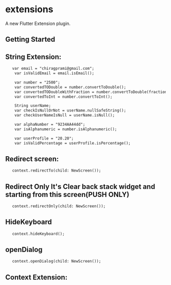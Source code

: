 # extensions

A new Flutter Extension plugin.

## Getting Started



## String Extension:

```html
   var email = "chiragprami@gmail.com";
    var isValidEmail = email.isEmail();

    var number = "2500";
    var convertedTODouble = number.convertToDouble();
    var convertedTODoubleWithFraction = number.convertToDouble(fraction: 2);
    var convertedToInt = number.convertToInt();

    String userName;
    var checkIsNullOrNot = userName.nullSafeString();
    var checkUserNameIsNull = userName.isNull();

    var alphaNumber = "9234AA44dd";
    var isAlphanumeric = number.isAlphanumeric();

    var userProfile = "20.20";
    var isValidPercentage = userProfile.isPercentage();
```

## Redirect screen:

```html
   context.redirectTo(child: NewScreen());
```

## Redirect Only It's Clear back stack widget and starting from this screen(PUSH ONLY)

```html
   context.redirectOnly(child: NewScreen());
```

## HideKeyboard

```html
   context.hideKeyboard();
```

## openDialog

```html
   context.openDialog(child: NewScreen());

```

## Context Extension:

